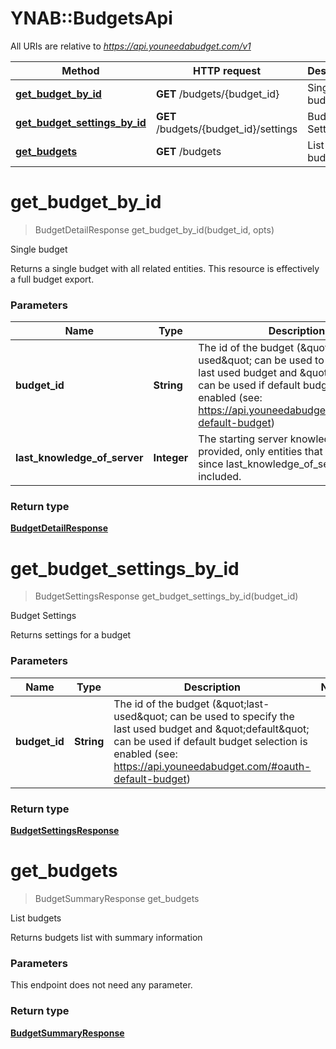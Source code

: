 # YNAB::BudgetsApi

All URIs are relative to *https://api.youneedabudget.com/v1*

Method | HTTP request | Description
------------- | ------------- | -------------
[**get_budget_by_id**](BudgetsApi.md#get_budget_by_id) | **GET** /budgets/{budget_id} | Single budget
[**get_budget_settings_by_id**](BudgetsApi.md#get_budget_settings_by_id) | **GET** /budgets/{budget_id}/settings | Budget Settings
[**get_budgets**](BudgetsApi.md#get_budgets) | **GET** /budgets | List budgets


# **get_budget_by_id**
> BudgetDetailResponse get_budget_by_id(budget_id, opts)

Single budget

Returns a single budget with all related entities.  This resource is effectively a full budget export.

### Parameters

Name | Type | Description  | Notes
------------- | ------------- | ------------- | -------------
 **budget_id** | **String**| The id of the budget (\&quot;last-used\&quot; can be used to specify the last used budget and \&quot;default\&quot; can be used if default budget selection is enabled (see: https://api.youneedabudget.com/#oauth-default-budget) | 
 **last_knowledge_of_server** | **Integer**| The starting server knowledge.  If provided, only entities that have changed since last_knowledge_of_server will be included. | [optional] 

### Return type

[**BudgetDetailResponse**](BudgetDetailResponse.md)

# **get_budget_settings_by_id**
> BudgetSettingsResponse get_budget_settings_by_id(budget_id)

Budget Settings

Returns settings for a budget

### Parameters

Name | Type | Description  | Notes
------------- | ------------- | ------------- | -------------
 **budget_id** | **String**| The id of the budget (\&quot;last-used\&quot; can be used to specify the last used budget and \&quot;default\&quot; can be used if default budget selection is enabled (see: https://api.youneedabudget.com/#oauth-default-budget) | 

### Return type

[**BudgetSettingsResponse**](BudgetSettingsResponse.md)

# **get_budgets**
> BudgetSummaryResponse get_budgets

List budgets

Returns budgets list with summary information

### Parameters
This endpoint does not need any parameter.

### Return type

[**BudgetSummaryResponse**](BudgetSummaryResponse.md)

